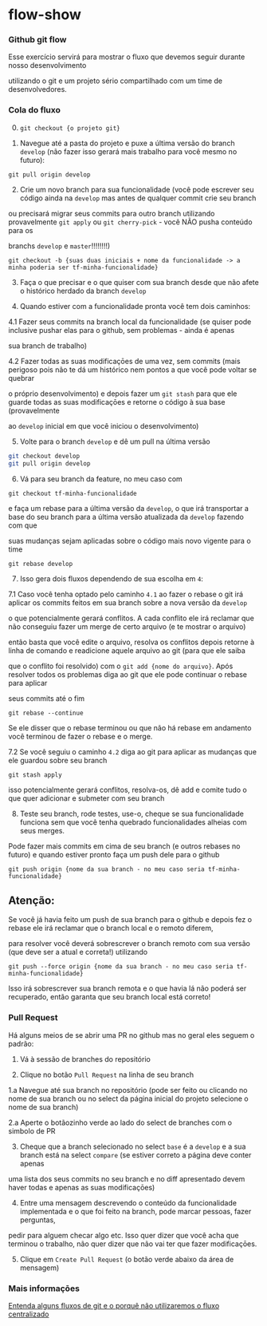 # flow-show

### Github git flow

Esse exercício servirá para mostrar o fluxo que devemos seguir durante nosso desenvolvimento

utilizando o git e um projeto sério compartilhado com um time de desenvolvedores.

### Cola do fluxo

0. `git checkout {o projeto git}`

1. Navegue até a pasta do projeto e puxe a última versão do branch `develop` (não fazer isso gerará mais trabalho para você mesmo no futuro):

`git pull origin develop`

2. Crie um novo branch para sua funcionalidade (você pode escrever seu código ainda na `develop` mas antes de qualquer commit crie seu branch

ou precisará migrar seus commits para outro branch utilizando provavelmente `git apply` ou `git cherry-pick` - você NÃO pusha conteúdo para os

branchs `develop` e `master`!!!!!!!!)

`git checkout -b {suas duas iniciais + nome da funcionalidade -> a minha poderia ser tf-minha-funcionalidade}`

3. Faça o que precisar e o que quiser com sua branch desde que não afete o histórico herdado da branch `develop`

4. Quando estiver com a funcionalidade pronta você tem dois caminhos:

4.1 Fazer seus commits na branch local da funcionalidade (se quiser pode inclusive pushar elas para o github, sem problemas - ainda é apenas

sua branch de trabalho)

4.2 Fazer todas as suas modificaçōes de uma vez, sem commits (mais perigoso pois não te dá um histórico nem pontos a que você pode voltar se quebrar

o próprio desenvolvimento) e depois fazer um `git stash` para que ele guarde todas as suas modificaçōes e retorne o código à sua base (provavelmente

ao `develop` inicial em que você iniciou o desenvolvimento)

5. Volte para o branch `develop` e dê um pull na última versão

```bash
git checkout develop
git pull origin develop
```

6. Vá para seu branch da feature, no meu caso com

`git checkout tf-minha-funcionalidade`

e faça um rebase para a última versão da `develop`, o que irá transportar a base do seu branch para a última versão atualizada da `develop` fazendo com que

suas mudanças sejam aplicadas sobre o código mais novo vigente para o time

`git rebase develop`

7. Isso gera dois fluxos dependendo de sua escolha em `4`:

7.1 Caso você tenha optado pelo caminho `4.1` ao fazer o rebase o git irá aplicar os commits feitos em sua branch sobre a nova versão da `develop`

o que potencialmente gerará conflitos. A cada conflito ele irá reclamar que não conseguiu fazer um merge de certo arquivo (e te mostrar o arquivo)

então basta que você edite o arquivo, resolva os conflitos depois retorne à linha de comando e readicione aquele arquivo ao git (para que ele saiba

que o conflito foi resolvido) com o `git add {nome do arquivo}`. Após resolver todos os problemas diga ao git que ele pode continuar o rebase para aplicar

seus commits até o fim

`git rebase --continue`

Se ele disser que o rebase terminou ou que não há rebase em andamento você terminou de fazer o rebase e o merge.

7.2 Se você seguiu o caminho `4.2` diga ao git para aplicar as mudanças que ele guardou sobre seu branch

`git stash apply`

isso potencialmente gerará conflitos, resolva-os, dê add e comite tudo o que quer adicionar e submeter com seu branch

8. Teste seu branch, rode testes, use-o, cheque se sua funcionalidade funciona sem que você tenha quebrado funcionalidades alheias com seus merges.

Pode fazer mais commits em cima de seu branch (e outros rebases no futuro) e quando estiver pronto faça um push dele para o github

`git push origin {nome da sua branch - no meu caso seria tf-minha-funcionalidade}`

## Atenção:

Se você já havia feito um push de sua branch para o github e depois fez o rebase ele irá reclamar que o branch local e o remoto diferem,

para resolver você deverá sobrescrever o branch remoto com sua versão (que deve ser a atual e correta!) utilizando

`git push --force origin {nome da sua branch - no meu caso seria tf-minha-funcionalidade}`

Isso irá sobrescrever sua branch remota e o que havia lá não poderá ser recuperado, então garanta que seu branch local está correto!

### Pull Request

Há alguns meios de se abrir uma PR no github mas no geral eles seguem o padrão:

1. Vá à sessão de branches do repositório

2. Clique no botão `Pull Request` na linha de seu branch

1.a Navegue até sua branch no repositório (pode ser feito ou clicando no nome de sua branch ou no select da página inicial do projeto selecione o nome de sua branch)

2.a Aperte o botãozinho verde ao lado do select de branches com o simbolo de PR

3. Cheque que a branch selecionado no select `base` é a `develop` e a sua branch está na select `compare` (se estiver correto a página deve conter apenas

uma lista dos seus commits no seu branch e no diff apresentado devem haver todas e apenas as suas modificaçōes)

4. Entre uma mensagem descrevendo o conteúdo da funcionalidade implementada e o que foi feito na branch, pode marcar pessoas, fazer perguntas,

pedir para alguem checar algo etc. Isso quer dizer que você acha que terminou o trabalho, não quer dizer que não vai ter que fazer modificaçōes.

5. Clique em `Create Pull Request` (o botão verde abaixo da área de mensagem)


### Mais informaçōes

[Entenda alguns fluxos de git e o porquê não utilizaremos o fluxo centralizado](https://www.atlassian.com/git/tutorials/comparing-workflows/centralized-workflow)



